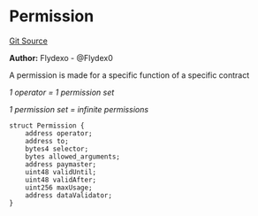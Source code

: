 # Permission
[Git Source](https://github.com/permissivelabs/core/blob/d0719570d71b02a6308e94b636f8594e86ad2ce4/src/utils/Permission.sol)

**Author:**
Flydexo - @Flydex0

A permission is made for a specific function of a specific contract

*1 operator = 1 permission set*

*1 permission set = infinite permissions*


```solidity
struct Permission {
    address operator;
    address to;
    bytes4 selector;
    bytes allowed_arguments;
    address paymaster;
    uint48 validUntil;
    uint48 validAfter;
    uint256 maxUsage;
    address dataValidator;
}
```

